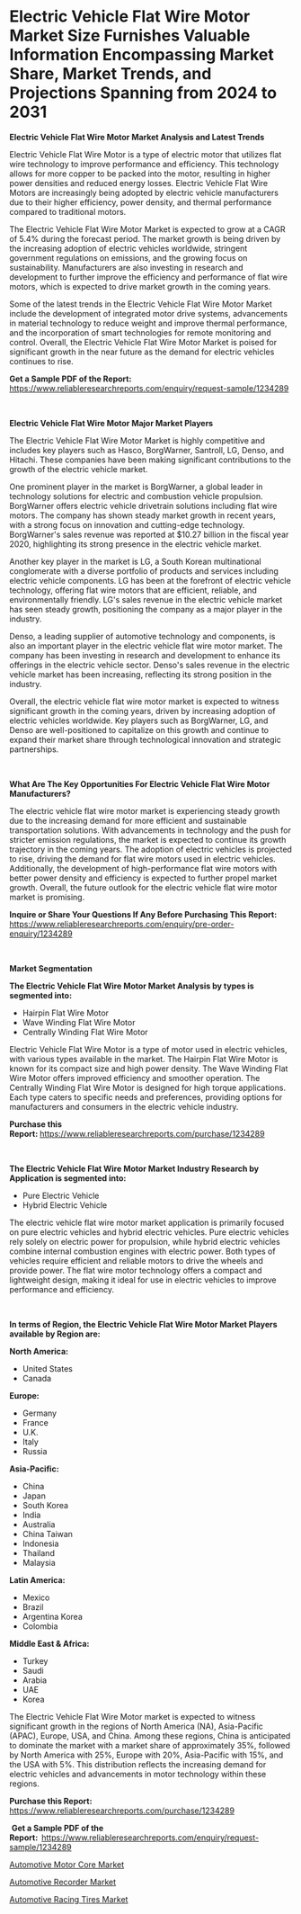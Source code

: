 <p><h1>Electric Vehicle Flat Wire Motor Market Size Furnishes Valuable Information Encompassing Market Share, Market Trends, and Projections Spanning from 2024 to 2031</h1></p><p><strong>Electric Vehicle Flat Wire Motor Market Analysis and Latest Trends</strong></p>
<p><p>Electric Vehicle Flat Wire Motor is a type of electric motor that utilizes flat wire technology to improve performance and efficiency. This technology allows for more copper to be packed into the motor, resulting in higher power densities and reduced energy losses. Electric Vehicle Flat Wire Motors are increasingly being adopted by electric vehicle manufacturers due to their higher efficiency, power density, and thermal performance compared to traditional motors.</p><p>The Electric Vehicle Flat Wire Motor Market is expected to grow at a CAGR of 5.4% during the forecast period. The market growth is being driven by the increasing adoption of electric vehicles worldwide, stringent government regulations on emissions, and the growing focus on sustainability. Manufacturers are also investing in research and development to further improve the efficiency and performance of flat wire motors, which is expected to drive market growth in the coming years.</p><p>Some of the latest trends in the Electric Vehicle Flat Wire Motor Market include the development of integrated motor drive systems, advancements in material technology to reduce weight and improve thermal performance, and the incorporation of smart technologies for remote monitoring and control. Overall, the Electric Vehicle Flat Wire Motor Market is poised for significant growth in the near future as the demand for electric vehicles continues to rise.</p></p>
<p><strong>Get a Sample PDF of the Report:&nbsp;</strong> <a href="https://www.reliableresearchreports.com/enquiry/request-sample/1234289">https://www.reliableresearchreports.com/enquiry/request-sample/1234289</a></p>
<p>&nbsp;</p>
<p><strong>Electric Vehicle Flat Wire Motor Major Market Players</strong></p>
<p><p>The Electric Vehicle Flat Wire Motor Market is highly competitive and includes key players such as Hasco, BorgWarner, Santroll, LG, Denso, and Hitachi. These companies have been making significant contributions to the growth of the electric vehicle market. </p><p>One prominent player in the market is BorgWarner, a global leader in technology solutions for electric and combustion vehicle propulsion. BorgWarner offers electric vehicle drivetrain solutions including flat wire motors. The company has shown steady market growth in recent years, with a strong focus on innovation and cutting-edge technology. BorgWarner's sales revenue was reported at $10.27 billion in the fiscal year 2020, highlighting its strong presence in the electric vehicle market.</p><p>Another key player in the market is LG, a South Korean multinational conglomerate with a diverse portfolio of products and services including electric vehicle components. LG has been at the forefront of electric vehicle technology, offering flat wire motors that are efficient, reliable, and environmentally friendly. LG's sales revenue in the electric vehicle market has seen steady growth, positioning the company as a major player in the industry.</p><p>Denso, a leading supplier of automotive technology and components, is also an important player in the electric vehicle flat wire motor market. The company has been investing in research and development to enhance its offerings in the electric vehicle sector. Denso's sales revenue in the electric vehicle market has been increasing, reflecting its strong position in the industry.</p><p>Overall, the electric vehicle flat wire motor market is expected to witness significant growth in the coming years, driven by increasing adoption of electric vehicles worldwide. Key players such as BorgWarner, LG, and Denso are well-positioned to capitalize on this growth and continue to expand their market share through technological innovation and strategic partnerships.</p></p>
<p>&nbsp;</p>
<p><strong>What Are The Key Opportunities For Electric Vehicle Flat Wire Motor Manufacturers?</strong></p>
<p><p>The electric vehicle flat wire motor market is experiencing steady growth due to the increasing demand for more efficient and sustainable transportation solutions. With advancements in technology and the push for stricter emission regulations, the market is expected to continue its growth trajectory in the coming years. The adoption of electric vehicles is projected to rise, driving the demand for flat wire motors used in electric vehicles. Additionally, the development of high-performance flat wire motors with better power density and efficiency is expected to further propel market growth. Overall, the future outlook for the electric vehicle flat wire motor market is promising.</p></p>
<p><strong>Inquire or Share Your Questions If Any Before Purchasing This Report:</strong> <a href="https://www.reliableresearchreports.com/enquiry/pre-order-enquiry/1234289">https://www.reliableresearchreports.com/enquiry/pre-order-enquiry/1234289</a></p>
<p>&nbsp;</p>
<p><strong>Market Segmentation</strong></p>
<p><strong>The Electric Vehicle Flat Wire Motor Market Analysis by types is segmented into:</strong></p>
<p><ul><li>Hairpin Flat Wire Motor</li><li>Wave Winding Flat Wire Motor</li><li>Centrally Winding Flat Wire Motor</li></ul></p>
<p><p>Electric Vehicle Flat Wire Motor is a type of motor used in electric vehicles, with various types available in the market. The Hairpin Flat Wire Motor is known for its compact size and high power density. The Wave Winding Flat Wire Motor offers improved efficiency and smoother operation. The Centrally Winding Flat Wire Motor is designed for high torque applications. Each type caters to specific needs and preferences, providing options for manufacturers and consumers in the electric vehicle industry.</p></p>
<p><strong>Purchase this Report:&nbsp;</strong><a href="https://www.reliableresearchreports.com/purchase/1234289">https://www.reliableresearchreports.com/purchase/1234289</a></p>
<p>&nbsp;</p>
<p><strong>The Electric Vehicle Flat Wire Motor Market Industry Research by Application is segmented into:</strong></p>
<p><ul><li>Pure Electric Vehicle</li><li>Hybrid Electric Vehicle</li></ul></p>
<p><p>The electric vehicle flat wire motor market application is primarily focused on pure electric vehicles and hybrid electric vehicles. Pure electric vehicles rely solely on electric power for propulsion, while hybrid electric vehicles combine internal combustion engines with electric power. Both types of vehicles require efficient and reliable motors to drive the wheels and provide power. The flat wire motor technology offers a compact and lightweight design, making it ideal for use in electric vehicles to improve performance and efficiency.</p></p>
<p>&nbsp;</p>
<p><strong>In terms of Region, the Electric Vehicle Flat Wire Motor Market Players available by Region are:</strong></p>
<p>
    <p> <strong> North America: </strong>
        <ul>
            <li>United States</li>
            <li>Canada</li>
        </ul>
        </p> 
    <p> <strong> Europe: </strong>
        <ul>
            <li>Germany</li>
            <li>France</li>
            <li>U.K.</li>
            <li>Italy</li>
            <li>Russia</li>
        </ul>
        </p> 
    <p> <strong> Asia-Pacific: </strong>
        <ul>
            <li>China</li>
            <li>Japan</li>
            <li>South Korea</li>
            <li>India</li>
            <li>Australia</li>
            <li>China Taiwan</li>
            <li>Indonesia</li>
            <li>Thailand</li>
            <li>Malaysia</li>
        </ul>
        </p> 
    <p> <strong> Latin America: </strong>
        <ul>
            <li>Mexico</li>
            <li>Brazil</li>
            <li>Argentina Korea</li>
            <li>Colombia</li>
        </ul>
        </p> 
    <p> <strong> Middle East & Africa: </strong>
        <ul>
            <li>Turkey</li>
            <li>Saudi</li>
            <li>Arabia</li>
            <li>UAE</li>
            <li>Korea</li>
        </ul>
    </p>
    </p>
<p><p>The Electric Vehicle Flat Wire Motor market is expected to witness significant growth in the regions of North America (NA), Asia-Pacific (APAC), Europe, USA, and China. Among these regions, China is anticipated to dominate the market with a market share of approximately 35%, followed by North America with 25%, Europe with 20%, Asia-Pacific with 15%, and the USA with 5%. This distribution reflects the increasing demand for electric vehicles and advancements in motor technology within these regions.</p></p>
<p><strong>Purchase this Report: </strong><a href="https://www.reliableresearchreports.com/purchase/1234289">https://www.reliableresearchreports.com/purchase/1234289</a></p>
<p>&nbsp;<strong>Get a Sample PDF of the Report:&nbsp;&nbsp;</strong><a href="https://www.reliableresearchreports.com/enquiry/request-sample/1234289">https://www.reliableresearchreports.com/enquiry/request-sample/1234289</a></p>
<p><strong></strong></p>
<p><p><a href="https://github.com/pjcfca/Market-Research-Report-List-1/blob/main/automotive-motor-core-market.md">Automotive Motor Core Market</a></p><p><a href="https://github.com/johnbach50/Market-Research-Report-List-2/blob/main/automotive-recorder-market.md">Automotive Recorder Market</a></p><p><a href="https://github.com/wusalecollins540tpqoz/Market-Research-Report-List-1/blob/main/automotive-racing-tires-market.md">Automotive Racing Tires Market</a></p></p>